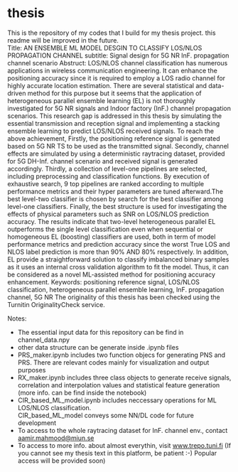 # thesis
This is the repository of my codes that I build for my thesis project. this readme will be improved in the future. </br>
Title: AN ENSEMBLE ML MODEL DESGIN TO CLASSIFY LOS/NLOS PROPAGATION CHANNEL
subtitle: Signal design for 5G NR InF. propagation channel scenario
Abstruct: LOS/NLOS channel classification has numerous applications in wireless communication engineering. It
can enhance the positioning accuracy since it is required to employ a LOS radio channel for highly accurate
location estimation. There are several statistical and data-driven method for this purpose but it seems that the
application of heterogeneous parallel ensemble learning (EL) is not thoroughly investigated for 5G NR signals
and Indoor factory (InF.) channel propagation scenarios. This research gap is addressed in this thesis by
simulating the essential transmission and reception signal and implementing a stacking ensemble learning to
predict LOS/NLOS received signals.
To reach the above achievement, Firstly, the positioning reference signal is generated based on 5G NR TS to
be used as the transmitted signal. Secondly, channel effects are simulated by using a deterministic raytracing
dataset, provided for 5G DH-Inf. channel scenario and received signal is generated accordingly. Thirdly, a
collection of level-one pipelines are selected, including preprocessing and classification functions. By execution
of exhaustive search, 9 top pipelines are ranked according to multiple performance metrics and their hyper
parameters are tuned afterward.The best level-two classifier is chosen by search for the best classifier among
level-one classifiers. Finally, the best structure is used for investigating the effects of physical parameters such
as SNR on LOS/NLOS prediction accuracy.
The results indicate that two-level heterogeneous parallel EL outperforms the single level classification
even when sequential or homogeneous EL (boosting) classifiers are used, both in term of model performance
metrics and prediction accuracy since the worst True LOS and NLOS label prediction is more than 90% AND
80% respectively. In addition, EL provide a straightforward solution to classify imbalanced binary samples as it
uses an internal cross validation algorithm to fit the model. Thus, it can be considered as a novel ML-assisted
method for positioning accuracy enhancement.
Keywords: positioning reference signal, LOS/NLOS classification, heterogeneous parallel ensemble learning,
InF. propagation channel, 5G NR
The originality of this thesis has been checked using the Turnitin OriginalityCheck service.

Notes: 
- The essential input data for this repository can be find in channel_data.npy
- other data structure can be generate inside .ipynb files
- PRS_maker.ipynb includes two function objecs for generating PNS and PRS. There are relevant codes mainly for visualization and output purposes
- RX_maker.ipynb includes three class objects to generate receive signals, correlation and interpolation values and statistical feature generation (more info. can be find inside the notebook)
- CIR_based_ML_model.ipynb includes neccessary operations for ML LOS/NLOS classification.  
CIR_based_ML_model conveys some NN/DL code for future development
- To access to the whole raytracing dataset for InF. channel env., contact aamir.mahmood@miun.se
- To access to more info. about almost everythin, visit www.trepo.tuni.fi (If you cannot see my thesis text in this platform, be patient :-) Popular access will be provided soon) 


